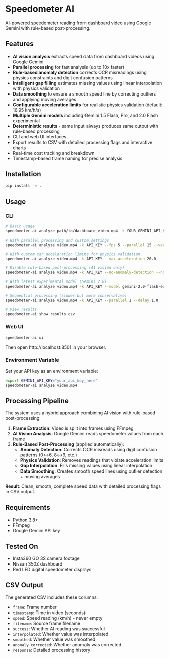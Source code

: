 # Speedometer AI

AI-powered speedometer reading from dashboard video using Google Gemini with rule-based post-processing.

## Features

- **AI vision analysis** extracts speed data from dashboard videos using Google Gemini
- **Parallel processing** for fast analysis (up to 10x faster)
- **Rule-based anomaly detection** corrects OCR misreadings using physics constraints and digit confusion patterns
- **Intelligent gap filling** estimates missing values using linear interpolation with physics validation
- **Data smoothing** to ensure a smooth speed line by correcting outliers and applying moving averages
- **Configurable acceleration limits** for realistic physics validation (default: 16.95 km/h/s)
- **Multiple Gemini models** including Gemini 1.5 Flash, Pro, and 2.0 Flash experimental
- **Deterministic results** - same input always produces same output with rule-based processing
- CLI and web UI interfaces
- Export results to CSV with detailed processing flags and interactive charts
- Real-time cost tracking and breakdown
- Timestamp-based frame naming for precise analysis

## Installation

```bash
pip install -e .
```

## Usage

### CLI

```bash
# Basic usage
speedometer-ai analyze path/to/dashboard_video.mp4 -k YOUR_GEMINI_API_KEY

# With parallel processing and custom settings  
speedometer-ai analyze video.mp4 -k API_KEY --fps 5 --parallel 15 --verbose

# With custom car acceleration limits for physics validation
speedometer-ai analyze video.mp4 -k API_KEY --max-acceleration 20.0

# Disable rule-based post-processing (AI vision only)
speedometer-ai analyze video.mp4 -k API_KEY --no-anomaly-detection --no-interpolate

# With latest experimental model (Gemini 2.0)
speedometer-ai analyze video.mp4 -k API_KEY --model gemini-2.0-flash-exp

# Sequential processing (slower but more conservative)
speedometer-ai analyze video.mp4 -k API_KEY --parallel 1 --delay 1.0

# View results
speedometer-ai show results.csv
```

### Web UI

```bash
speedometer-ai ui
```

Then open http://localhost:8501 in your browser.

### Environment Variable

Set your API key as an environment variable:

```bash
export GEMINI_API_KEY="your_api_key_here"
speedometer-ai analyze video.mp4
```

## Processing Pipeline

The system uses a hybrid approach combining AI vision with rule-based post-processing:

1. **Frame Extraction**: Video is split into frames using FFmpeg
2. **AI Vision Analysis**: Google Gemini reads speedometer values from each frame
3. **Rule-Based Post-Processing** (applied automatically):
   - **Anomaly Detection**: Corrects OCR misreads using digit confusion patterns (0↔6, 8↔9, etc.)
   - **Physics Validation**: Removes readings that violate acceleration limits
   - **Gap Interpolation**: Fills missing values using linear interpolation
   - **Data Smoothing**: Creates smooth speed lines using outlier detection + moving averages

**Result**: Clean, smooth, complete speed data with detailed processing flags in CSV output.

## Requirements

- Python 3.8+
- FFmpeg
- Google Gemini API key

## Tested On

- Insta360 GO 3S camera footage
- Nissan 350Z dashboard
- Red LED digital speedometer displays

## CSV Output

The generated CSV includes these columns:
- `frame`: Frame number
- `timestamp`: Time in video (seconds)
- `speed`: Speed reading (km/h) - never empty
- `filename`: Source frame filename
- `success`: Whether AI reading was successful
- `interpolated`: Whether value was interpolated
- `smoothed`: Whether value was smoothed
- `anomaly_corrected`: Whether anomaly was corrected
- `response`: Detailed processing history